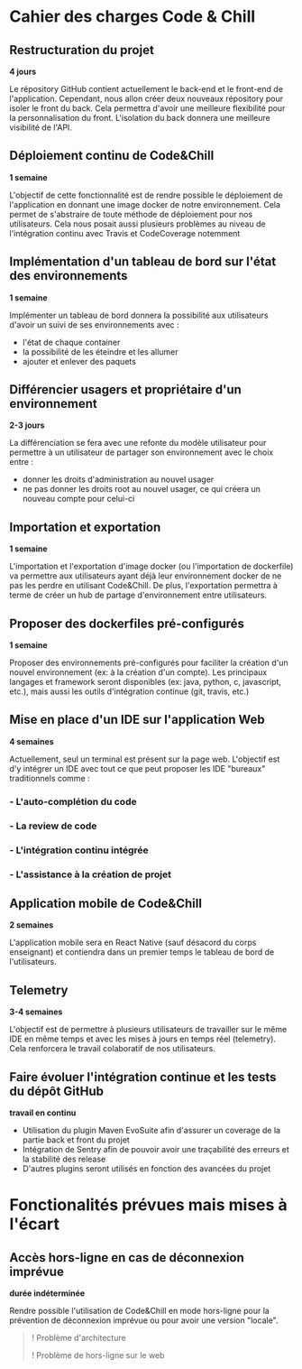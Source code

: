 # Cahier des charges Code & Chill



## Restructuration du projet

**4 jours**

Le répository GitHub contient actuellement le back-end et le front-end de l'application. Cependant, nous allon créer deux nouveaux répository pour isoler le front du back. Cela permettra d'avoir une meilleure flexibilité pour la personnalisation du front. L'isolation du back donnera une meilleure visibilité de l'API.



## Déploiement continu de Code&Chill

**1 semaine**

L'objectif de cette fonctionnalité est de rendre possible le déploiement de l'application en donnant une image docker de notre environnement. Cela permet de s'abstraire de toute méthode de déploiement pour nos utilisateurs. Cela nous posait aussi plusieurs problèmes au niveau de l'intégration continu avec Travis et CodeCoverage notemment



## Implémentation d'un tableau de bord sur l'état des environnements

**1 semaine**

Implémenter un tableau de bord donnera la possibilité aux utilisateurs d'avoir un suivi de ses environnements avec :

- l'état de chaque container
- la possibilité de les éteindre et les allumer
- ajouter et enlever des paquets



## Différencier usagers et propriétaire d'un environnement

**2-3 jours**

La différenciation se fera avec une refonte du modèle utilisateur pour permettre à un utilisateur de partager son environnement avec le choix entre :

- donner les droits d'administration au nouvel usager
- ne pas donner les droits root au nouvel usager, ce qui créera un nouveau compte pour celui-ci



## Importation et exportation

**1 semaine**

L'importation et l'exportation d'image docker (ou l'importation de dockerfile) va permettre aux utilisateurs ayant déjà leur environnement docker de ne pas les perdre en utilisant Code&Chill. De plus, l'exportation permettra à terme de créer un hub de partage d'environnement entre utilisateurs.



## Proposer des dockerfiles pré-configurés

**1 semaine**

Proposer des environnements pré-configurés pour faciliter la création d'un nouvel environnement (ex: à la création d'un compte). Les principaux langages et framework seront disponibles (ex: java, python, c, javascript, etc.), mais aussi les outils d'intégration continue (git, travis, etc.)



## Mise en place d'un IDE sur l'application Web

**4 semaines**

Actuellement, seul un terminal est présent sur la page web. L'objectif est d'y intégrer un IDE avec tout ce que peut proposer les IDE "bureaux" traditionnels comme :

### - L'auto-complétion du code

### - La review de code

### - L'intégration continu intégrée

### - L'assistance à la création de projet



## Application mobile de Code&Chill

**2 semaines**

L'application mobile sera en React Native (sauf désacord du corps enseignant) et contiendra dans un premier temps le tableau de bord de l'utilisateurs.



## Telemetry

**3-4 semaines**

L'objectif est de permettre à plusieurs utilisateurs de travailler sur le même IDE en même temps et avec les mises à jours en temps réel (telemetry). Cela renforcera le travail colaboratif de nos utilisateurs.



## Faire évoluer l'intégration continue et les tests du dépôt GitHub

**travail en continu**

- Utilisation du plugin Maven EvoSuite afin d'assurer un coverage de la partie back et front du projet
- Intégration de Sentry afin de pouvoir avoir une traçabilité des erreurs et la stabilité des release
- D'autres plugins seront utilisés en fonction des avancées du projet



# Fonctionalités prévues mais mises à l'écart

## Accès hors-ligne en cas de déconnexion imprévue

**durée indéterminée**

Rendre possible l'utilisation de Code&Chill en mode hors-ligne pour la prévention de déconnexion imprévue ou pour avoir une version "locale".

> ! Problème d'architecture
>
> ! Problème de hors-ligne sur le web


